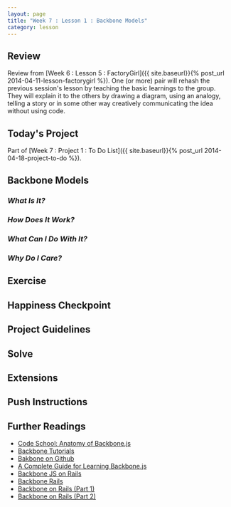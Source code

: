 ```yaml
---
layout: page
title: "Week 7 : Lesson 1 : Backbone Models"
category: lesson
---
```


## Review

Review from [Week 6 : Lesson 5 : FactoryGirl]({{ site.baseurl}}{% post_url 2014-04-11-lesson-factorygirl %}).  One (or more) pair will rehash the previous session's lesson by teaching the basic learnings to the group.  They will explain it to the others by drawing a diagram, using an analogy, telling a story or in some other way creatively communicating the idea without using code.

## Today's Project<a name="todays-project"></a>

Part of [Week 7 : Project 1 : To Do List]({{ site.baseurl}}{% post_url 2014-04-18-project-to-do %}).

## Backbone Models

### _What Is It?_

### _How Does It Work?_

### _What Can I Do With It?_

### _Why Do I Care?_

## Exercise

## Happiness Checkpoint

## Project Guidelines

## Solve

## Extensions

## Push Instructions

## Further Readings

* [Code School: Anatomy of Backbone.js](https://www.codeschool.com/courses/anatomy-of-backbonejs)
* [Backbone Tutorials](http://backbonetutorials.com/)
* [Bakbone on Github](https://github.com/jashkenas/backbone)
* [A Complete Guide for Learning Backbone.js](http://www.codebeerstartups.com/2012/12/a-complete-guide-for-learning-backbone-js/)
* [Backbone JS on Rails](https://learn.thoughtbot.com/products/1-backbone-js-on-rails)
* [Backbone Rails](http://www.backbonerails.com/)
* [Backbone on Rails (Part 1)](http://railscasts.com/episodes/323-backbone-on-rails-part-1)
* [Backbone on Rails (Part 2)](http://railscasts.com/episodes/325-backbone-on-rails-part-2)
